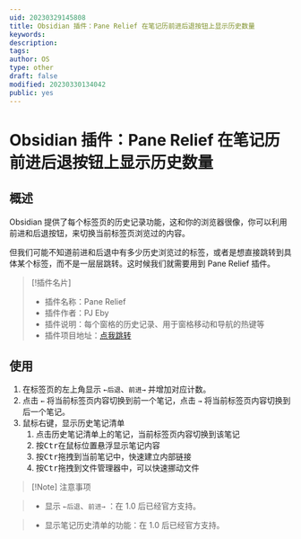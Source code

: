 ```yaml
---
uid: 20230329145808
title: Obsidian 插件：Pane Relief 在笔记历前进后退按钮上显示历史数量
keywords: 
description: 
tags: 
author: OS
type: other
draft: false
modified: 20230330134042
public: yes
---
```


# Obsidian 插件：Pane Relief 在笔记历前进后退按钮上显示历史数量

## 概述

Obsidian 提供了每个标签页的历史记录功能，这和你的浏览器很像，你可以利用前进和后退按钮，来切换当前标签页浏览过的内容。

但我们可能不知道前进和后退中有多少历史浏览过的标签，或者是想直接跳转到具体某个标签，而不是一层层跳转。这时候我们就需要用到 Pane Relief 插件。

> [!插件名片]
>
> - 插件名称：Pane Relief
> - 插件作者：PJ Eby
> - 插件说明：每个窗格的历史记录、用于窗格移动和导航的热键等
> - 插件项目地址：[点我跳转](https://github.com/pjeby/pane-relief)

## 使用

1. 在标签页的左上角显示 `←后退`、`前进→` 并增加对应计数。
2. 点击 `←` 将当前标签页内容切换到前一个笔记，点击 `→` 将当前标签页内容切换到后一个笔记。
3. 鼠标右键，显示历史笔记清单
    1. 点击历史笔记清单上的笔记，当前标签页内容切换到该笔记
    2. 按<kbd>Ctr</kbd>在鼠标位置悬浮显示笔记内容
    3. 按<kbd>Ctr</kbd>拖拽到当前笔记中，快速建立内部链接
    4. 按<kbd>Ctr</kbd>拖拽到文件管理器中，可以快速挪动文件

> [!Note] 注意事项

> - 显示 `←后退`、`前进→` ：在 1.0 后已经官方支持。

> - 显示笔记历史清单的功能：在 1.0 后已经官方支持。